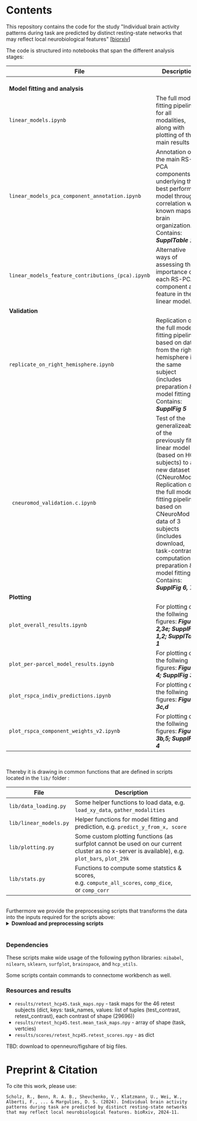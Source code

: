 # Contents

This repository contains the code for the study "Individual brain activity patterns during task are predicted by distinct resting-state networks that may reflect local neurobiological features" \[[biorxiv](https://www.biorxiv.org/content/10.1101/2024.11.13.621472v1.abstract)\]

The code is structured into notebooks that span the different analysis stages:

| File            | Description                                                                                                                                  |
| ------- | -------------------------------------------------------------------------------------------------------------------------------------------- |
| <br>**Model fitting and analysis**                     |                                                                                                                                              |
| `linear_models.ipynb`                              | The full model fitting pipeline for all modalities, along with plotting of the main results                                                  |
| `linear_models_pca_component_annotation.ipynb`     | Annotation of the main RS-PCA components underlying the best performing model through correlation with known maps of brain organization. Contains: ***SupplTable 1***     |
| `linear_models_feature_contributions_(pca).ipynb`  | Alternative ways of assessing the importance of each RS-PCA component as feature in the linear model.                                        |       
| **Validation**                                     |                                                                                                                                              |     
| `replicate_on_right_hemisphere.ipynb`              | Replication of the full model fitting pipeline based on data from the right hemisphere in the same subject (includes preparation & model fitting).  Contains: ***SupplFig 5***   | 
| ` cneuromod_validation.c.ipynb`                    | Test of the generalizeability of the previously fitted linear model (based on HCP subjects) to a new dataset (CNeuroMod) + Replication of the full model fitting pipeline based on CNeuroMod data of 3 subjects  (includes download, task-contrast computation, preparation & model fitting).  Contains: ***SupplFig 6, 7*** |
| **Plotting**                                       |                                                                                                                 |
| `plot_overall_results.ipynb`                       | For plotting of the follwing figures: ***Figure 2,3e; SupplFig 1,2; SupplTable 1***                                                         | 
| `plot_per-parcel_model_results.ipynb`              | For plotting of the follwing figures: ***Figure 4; SupplFig 3***                                                                            |  
| `plot_rspca_indiv_predictions.ipynb`               | For plotting of the follwing figures: ***Figure 3c,d***                                                                                      | 
| `plot_rspca_component_weights_v2.ipynb`            | For plotting of the follwing figures: ***Figure 3b,5; SupplFig 4***                                                                          |

<br>

Thereby it is drawing in common functions that are defined in scripts located in the `lib/` folder  :

| File            | Description                                                                                                                                  |
| ------- | -------------------------------------------------------------------------------------------------------------------------------------------- |
| `lib/data_loading.py`                              | Some helper functions to load data, e.g. `load_xy_data`, `gather_modalities`                                                                                                   |
| `lib/linear_models.py`                             | Helper functions for model fitting and prediction, e.g. `predict_y_from_x, score`                                                            |
| `lib/plotting.py`                                  | Some custom plotting functions (as surfplot cannot be used on our current cluster as no x-server is available), e.g. `plot_bars`, `plot_29k` |
| `lib/stats.py`                                     | Functions to compute some statstics & scores, e.g. `compute_all_scores`, `comp_dice`, or `comp_corr`                                         |

<br>
Furthermore we provide the preprocessing scripts that transforms the data into the inputs required for the scripts above: 
<details> 
  <summary> <b>Download and preprocessing scripts</b> </summary>

| File            | Description                                                                                                                                  |
| ------- | -------------------------------------------------------------------------------------------------------------------------------------------- |
| <br>**Preparation**                                    | i.e. preprocessing nessesary for each of the predictors                                                                                      |
| `download_hcp_data.ipynb`                          | download resting brain surfaces, state runs, task maps and (freesurfer-derived) structural maps                                              | 
| `hcp_task_retest_baseline.ipynb`                   | Notebook to compute the test-retest baselines (accuracy, discriminability, vertex-wise-scores ...)                                           |
| `prepare_rs_gradients.ipynb`                       | Computation of resting-state functional connectivity components                                                                              |
| `prepare_rs_ica.ipynb`                             | Similiar process for the ICA components                                                                                                      |
| `prepare_distances.ipynb`                          | Computation of distances (vertex-to-parcels/landmarks) and PCA of the full vertex-to-vertex distance matrix                                  |
| `prepare_structural_eigenmodes.ipynb`              | Computation of the structural eigenmodes of the individual left-hemisphere cortical surfaces                                                 |
| `prepare_blueprints.ipynb`                         | This notebook loads individual blueprints (prev computed by FSL XTract) and concatenates them into a single file.                            |
| `prepare_task_maps_(pred target).ipynb`  <br>          | Concatenates task contrasts for each subject into a single file                                                                              |

</details>

<br>

### Dependencies 

These scripts make wide usage of the following python libraries: `nibabel`, `nilearn`, `sklearn`, `surfplot`, `brainspace`, and `hcp_utils`. 

Some scripts contain commands to connectome workbench as well.


### Resources and results

+ `results/retest_hcp45.task_maps.npy` - task maps for the 46 retest subjects (dict, keys: task_names, values: list of tuples (test_contrast, retest_contrast), each contrast of shape (29696))
+ `results/retest_hcp45.test.mean_task_maps.npy` - array of shape (task, vertcies)
+ `results/scores/retest_hcp45.retest_scores.npy` - as dict

TBD: download to openneuro/figshare of big files. 

# Preprint & Citation

To cite this work, please use:
```
Scholz, R., Benn, R. A. B., Shevchenko, V., Klatzmann, U., Wei, W., Alberti, F., ... & Margulies, D. S. (2024). Individual brain activity patterns during task are predicted by distinct resting-state networks that may reflect local neurobiological features. bioRxiv, 2024-11.
```
